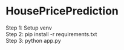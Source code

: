 # HousePricePrediction
Step 1: Setup venv \
Step 2: pip install -r requirements.txt \
Step 3: python app.py

